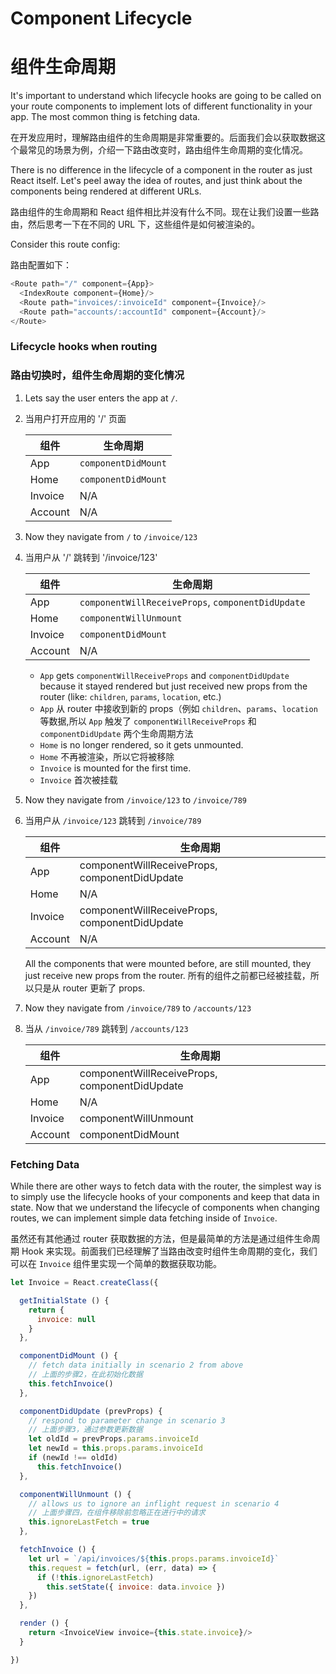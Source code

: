 # Component Lifecycle
# 组件生命周期

It's important to understand which lifecycle hooks are going to be called
on your route components to implement lots of different functionality in
your app. The most common thing is fetching data.

在开发应用时，理解路由组件的生命周期是非常重要的。后面我们会以获取数据这个最常见的场景为例，介绍一下路由改变时，路由组件生命周期的变化情况。

There is no difference in the lifecycle of a component in the router as
just React itself. Let's peel away the idea of routes, and just think
about the components being rendered at different URLs.

路由组件的生命周期和 React 组件相比并没有什么不同。现在让我们设置一些路由，然后思考一下在不同的 URL 下，这些组件是如何被渲染的。

Consider this route config:

路由配置如下：

```js
<Route path="/" component={App}>
  <IndexRoute component={Home}/>
  <Route path="invoices/:invoiceId" component={Invoice}/>
  <Route path="accounts/:accountId" component={Account}/>
</Route>
```

### Lifecycle hooks when routing

### 路由切换时，组件生命周期的变化情况

1. Lets say the user enters the app at `/`.
1. 当用户打开应用的 '/' 页面

    | 组件 | 生命周期 |
    |-----------|------------------------|
    | App | `componentDidMount` |
    | Home | `componentDidMount` |
    | Invoice | N/A |
    | Account | N/A |

2. Now they navigate from `/` to `/invoice/123`
2. 当用户从 '/' 跳转到 '/invoice/123'

    | 组件 | 生命周期 |
    |-----------|------------------------|
    | App | `componentWillReceiveProps`, `componentDidUpdate` |
    | Home | `componentWillUnmount` |
    | Invoice | `componentDidMount` |
    | Account | N/A |

    - `App` gets `componentWillReceiveProps` and `componentDidUpdate` because it
    stayed rendered but just received new props from the router (like:
    `children`, `params`, `location`, etc.)
    - `App` 从 router 中接收到新的 props（例如 `children`、`params`、`location` 等数据,所以 `App` 触发了 `componentWillReceiveProps` 和 `componentDidUpdate` 两个生命周期方法
    - `Home` is no longer rendered, so it gets unmounted.
    - `Home` 不再被渲染，所以它将被移除
    - `Invoice` is mounted for the first time.
    - `Invoice` 首次被挂载


3. Now they navigate from `/invoice/123` to `/invoice/789`
3. 当用户从 `/invoice/123` 跳转到 `/invoice/789`

    | 组件 | 生命周期|
    |-----------|------------------------|
    | App | componentWillReceiveProps, componentDidUpdate |
    | Home | N/A |
    | Invoice | componentWillReceiveProps, componentDidUpdate |
    | Account | N/A |

    All the components that were mounted before, are still mounted, they
    just receive new props from the router.
    所有的组件之前都已经被挂载，所以只是从 router 更新了 props.

4. Now they navigate from `/invoice/789` to `/accounts/123`
4. 当从 `/invoice/789` 跳转到 `/accounts/123`

    | 组件 | 生命周期|
    |-----------|------------------------|
    | App | componentWillReceiveProps, componentDidUpdate |
    | Home | N/A |
    | Invoice | componentWillUnmount |
    | Account | componentDidMount |

### Fetching Data

While there are other ways to fetch data with the router, the simplest
way is to simply use the lifecycle hooks of your components and keep
that data in state. Now that we understand the lifecycle of components
when changing routes, we can implement simple data fetching inside of
`Invoice`.

虽然还有其他通过 router 获取数据的方法，但是最简单的方法是通过组件生命周期 Hook 来实现。前面我们已经理解了当路由改变时组件生命周期的变化，我们可以在 `Invoice` 组件里实现一个简单的数据获取功能。

```js
let Invoice = React.createClass({

  getInitialState () {
    return {
      invoice: null
    }
  },

  componentDidMount () {
    // fetch data initially in scenario 2 from above
    // 上面的步骤2，在此初始化数据
    this.fetchInvoice()
  },

  componentDidUpdate (prevProps) {
    // respond to parameter change in scenario 3
    // 上面步骤3，通过参数更新数据
    let oldId = prevProps.params.invoiceId
    let newId = this.props.params.invoiceId
    if (newId !== oldId)
      this.fetchInvoice()
  },

  componentWillUnmount () {
    // allows us to ignore an inflight request in scenario 4
    // 上面步骤四，在组件移除前忽略正在进行中的请求
    this.ignoreLastFetch = true
  },

  fetchInvoice () {
    let url = `/api/invoices/${this.props.params.invoiceId}`
    this.request = fetch(url, (err, data) => {
      if (!this.ignoreLastFetch)
        this.setState({ invoice: data.invoice })
    })
  },

  render () {
    return <InvoiceView invoice={this.state.invoice}/>
  }

})
```
